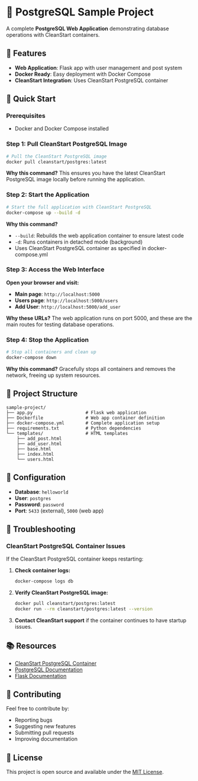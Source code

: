 # 🚀 PostgreSQL Sample Project

A complete **PostgreSQL Web Application** demonstrating database operations with CleanStart containers.

## 🌟 Features

- **Web Application**: Flask app with user management and post system
- **Docker Ready**: Easy deployment with Docker Compose
- **CleanStart Integration**: Uses CleanStart PostgreSQL container

## 🚀 Quick Start

### Prerequisites
- Docker and Docker Compose installed

### Step 1: Pull CleanStart PostgreSQL Image

```bash
# Pull the CleanStart PostgreSQL image
docker pull cleanstart/postgres:latest
```

**Why this command?** This ensures you have the latest CleanStart PostgreSQL image locally before running the application.

### Step 2: Start the Application

```bash
# Start the full application with CleanStart PostgreSQL
docker-compose up --build -d
```

**Why this command?**
- `--build`: Rebuilds the web application container to ensure latest code
- `-d`: Runs containers in detached mode (background)
- Uses CleanStart PostgreSQL container as specified in docker-compose.yml

### Step 3: Access the Web Interface

**Open your browser and visit:**
- **Main page**: `http://localhost:5000`
- **Users page**: `http://localhost:5000/users`
- **Add User**: `http://localhost:5000/add_user`

**Why these URLs?** The web application runs on port 5000, and these are the main routes for testing database operations.

### Step 4: Stop the Application

```bash
# Stop all containers and clean up
docker-compose down
```

**Why this command?** Gracefully stops all containers and removes the network, freeing up system resources.

## 📁 Project Structure

```
sample-project/
├── app.py                    # Flask web application
├── Dockerfile                # Web app container definition
├── docker-compose.yml        # Complete application setup
├── requirements.txt          # Python dependencies
└── templates/                # HTML templates
    ├── add_post.html
    ├── add_user.html
    ├── base.html
    ├── index.html
    └── users.html
```

## 🔧 Configuration

- **Database**: `helloworld`
- **User**: `postgres`
- **Password**: `password`
- **Port**: `5433` (external), `5000` (web app)

## 🔧 Troubleshooting

### CleanStart PostgreSQL Container Issues

If the CleanStart PostgreSQL container keeps restarting:

1. **Check container logs:**
   ```bash
   docker-compose logs db
   ```

2. **Verify CleanStart PostgreSQL image:**
   ```bash
   docker pull cleanstart/postgres:latest
   docker run --rm cleanstart/postgres:latest --version
   ```

3. **Contact CleanStart support** if the container continues to have startup issues.

## 📚 Resources

- [CleanStart PostgreSQL Container](https://hub.docker.com/r/cleanstart/postgres)
- [PostgreSQL Documentation](https://www.postgresql.org/docs/)
- [Flask Documentation](https://flask.palletsprojects.com/)

## 🤝 Contributing

Feel free to contribute by:
- Reporting bugs
- Suggesting new features
- Submitting pull requests
- Improving documentation

## 📄 License

This project is open source and available under the [MIT License](LICENSE).